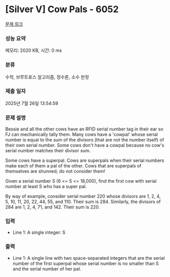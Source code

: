 # [Silver V] Cow Pals - 6052 

[문제 링크](https://www.acmicpc.net/problem/6052) 

### 성능 요약

메모리: 2020 KB, 시간: 0 ms

### 분류

수학, 브루트포스 알고리즘, 정수론, 소수 판정

### 제출 일자

2025년 7월 26일 13:54:59

### 문제 설명

<p>Bessie and all the other cows have an RFID serial number tag in their ear so FJ can mechanically tally them. Many cows have a 'cowpal' whose serial number is equal to the sum of the divisors (that are not the number itself) of their own serial number. Some cows don't have a cowpal because no cow's serial number matches their divisor sum.</p>

<p>Some cows have a superpal. Cows are superpals when their serial numbers make each of them a pal of the other. Cows that are superpals of themselves are shunned; do not consider them!</p>

<p>Given a serial number S (6 <= S <= 18,000), find the first cow with serial number at least S who has a super pal.</p>

<p>By way of example, consider serial number 220 whose divisors are 1, 2, 4, 5, 10, 11, 20, 22, 44, 55, and 110. Their sum is 284. Similarly, the divisors of 284 are 1, 2, 4, 71, and 142. Their sum is 220.</p>

### 입력 

 <ul>
	<li>Line 1: A single integer: S</li>
</ul>

<p> </p>

### 출력 

 <ul>
	<li>Line 1: A single line with two space-separated integers that are the serial number of the first superpal whose serial number is no smaller than S and the serial number of her pal.</li>
</ul>

<p> </p>

